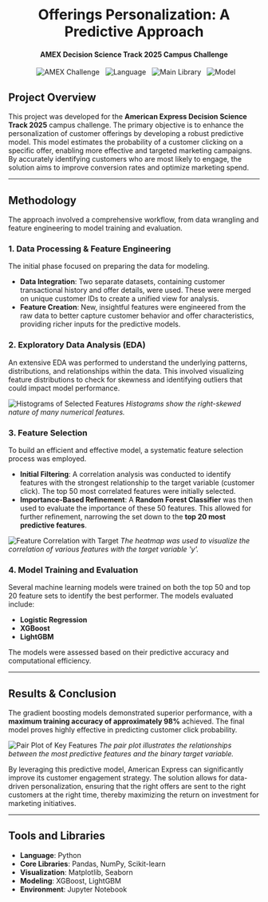 <h1 align="center">Offerings Personalization: A Predictive Approach</h1>
<h4 align="center">AMEX Decision Science Track 2025 Campus Challenge</h4>

<p align="center">
  <img alt="AMEX Challenge" src="https://img.shields.io/badge/AMEX-Decision%20Science-006fcf?style=flat-square" />
  <img alt="Language" src="https://img.shields.io/badge/Python-3.9-blue?style=flat-square" />
  <img alt="Main Library" src="https://img.shields.io/badge/Scikit--learn-0.24-orange?style=flat-square" />
  <img alt="Model" src="https://img.shields.io/badge/Model-XGBoost | LightGBM-success?style=flat-square" />
</p>

## Project Overview
This project was developed for the **American Express Decision Science Track 2025** campus challenge. The primary objective is to enhance the personalization of customer offerings by developing a robust predictive model. This model estimates the probability of a customer clicking on a specific offer, enabling more effective and targeted marketing campaigns. By accurately identifying customers who are most likely to engage, the solution aims to improve conversion rates and optimize marketing spend.

---

## Methodology
The approach involved a comprehensive workflow, from data wrangling and feature engineering to model training and evaluation.

### 1. Data Processing & Feature Engineering
The initial phase focused on preparing the data for modeling.
* **Data Integration**: Two separate datasets, containing customer transactional history and offer details, were used. These were merged on unique customer IDs to create a unified view for analysis.
* **Feature Creation**: New, insightful features were engineered from the raw data to better capture customer behavior and offer characteristics, providing richer inputs for the predictive models.

### 2. Exploratory Data Analysis (EDA)
An extensive EDA was performed to understand the underlying patterns, distributions, and relationships within the data. This involved visualizing feature distributions to check for skewness and identifying outliers that could impact model performance.

![Histograms of Selected Features](download2.png)
*Histograms show the right-skewed nature of many numerical features.*

### 3. Feature Selection
To build an efficient and effective model, a systematic feature selection process was employed.
* **Initial Filtering**: A correlation analysis was conducted to identify features with the strongest relationship to the target variable (customer click). The top 50 most correlated features were initially selected.
* **Importance-Based Refinement**: A **Random Forest Classifier** was then used to evaluate the importance of these 50 features. This allowed for further refinement, narrowing the set down to the **top 20 most predictive features**.

![Feature Correlation with Target](download1.png)
*The heatmap was used to visualize the correlation of various features with the target variable 'y'.*

### 4. Model Training and Evaluation
Several machine learning models were trained on both the top 50 and top 20 feature sets to identify the best performer. The models evaluated include:
* **Logistic Regression**
* **XGBoost**
* **LightGBM**

The models were assessed based on their predictive accuracy and computational efficiency.

---

## Results & Conclusion
The gradient boosting models demonstrated superior performance, with a **maximum training accuracy of approximately 98%** achieved. The final model proves highly effective in predicting customer click probability.

![Pair Plot of Key Features](download4.png)
*The pair plot illustrates the relationships between the most predictive features and the binary target variable.*

By leveraging this predictive model, American Express can significantly improve its customer engagement strategy. The solution allows for data-driven personalization, ensuring that the right offers are sent to the right customers at the right time, thereby maximizing the return on investment for marketing initiatives.

---

## Tools and Libraries
* **Language**: Python
* **Core Libraries**: Pandas, NumPy, Scikit-learn
* **Visualization**: Matplotlib, Seaborn
* **Modeling**: XGBoost, LightGBM
* **Environment**: Jupyter Notebook
